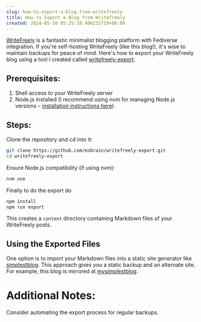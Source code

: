 ```yaml
---  
slug: how-to-export-a-blog-from-writefreely
title: How to Export a Blog from Writefreely
created: 2024-05-10 05:25:10.496232719+00:00
---  
```

[WriteFreely][1] is a fantastic minimalist blogging platform with Fediverse integration. If you're self-hosting WriteFreely (like this blog!), it's wise to maintain backups for peace of mind. Here's how to export your WriteFreely blog using a tool I created called [writefreely-export][2].

## Prerequisites:

1. Shell access to your WriteFreely server
2. Node.js installed (I recommend using nvm for managing Node.js versions – [installation instructions here][3])

## Steps:

Clone the repository and cd into it:

```sh
git clone https://github.com/eobrain/writefreely-export.git
cd writefreely-export
```
Ensure Node.js compatibility (if using nvm):

```sh
nvm use
```

Finally to do the export do

```sh
npm install
npm run export
```

This creates a `content` directory containing Markdown files of your WriteFreely posts.

## Using the Exported Files

One option is to import your Markdown files into a static site generator like [simplestblog][4]. This approach gives you a static backup and an alternate site. For example, this blog is mirrored at [mysimplestblog][5].

# Additional Notes:

Consider automating the export process for regular backups.

[1]: https://writefreely.org/ 
[2]: https://github.com/eobrain/writefreely-export
[3]: https://nodejs.org/en/download/package-manager
[4]: https://github.com/eobrain/simplestblog
[5]: https://eobrain.github.io/mysimplestblog/